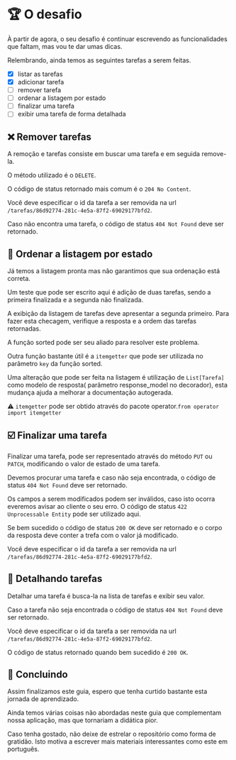 # :trophy: O desafio

À partir de agora, o seu desafio é continuar escrevendo as funcionalidades que faltam, mas vou te dar umas dicas.

Relembrando, ainda temos as seguintes tarefas a serem feitas.

- [x] listar as tarefas
- [x] adicionar tarefa
- [ ] remover tarefa
- [ ] ordenar a listagem por estado
- [ ] finalizar uma tarefa
- [ ] exibir uma tarefa de forma detalhada

## ❌ Remover tarefas

A remoção e tarefas consiste em buscar uma tarefa e em seguida remove-la.

O método utilizado é o `DELETE`.

O código de status retornado mais comum é o `204 No Content`.

Você deve especificar o id da tarefa a ser removida na url `/tarefas/86d92774-281c-4e5a-87f2-69029177bfd2`.

Caso não encontra uma tarefa, o código de status `404 Not Found` deve ser retornado.

## :book: Ordenar a listagem por estado

Já temos a listagem pronta mas não garantimos que sua ordenação está correta.

Um teste que pode ser escrito aqui é adição de duas tarefas, sendo a primeira finalizada e a segunda não finalizada.

A exibição da listagem de tarefas deve apresentar a segunda primeiro. Para fazer esta checagem, verifique a resposta e a ordem das tarefas retornadas.

A função sorted pode ser seu aliado para resolver este problema.

Outra função bastante útil é a `itemgetter` que pode ser utilizada no parâmetro `key` da função sorted.

Uma alteração que pode ser feita na listagem é utilização de `List[Tarefa]` como modelo de resposta( parâmetro response_model no decorador), esta mudança ajuda a melhorar a documentação autogerada.

:warning: `itemgetter` pode ser obtido através do pacote operator.`from operator import itemgetter`

## :ballot_box_with_check: Finalizar uma tarefa

Finalizar uma tarefa, pode ser representado através do método `PUT` ou `PATCH`, modificando o valor de estado de uma tarefa.

Devemos procurar uma tarefa e caso não seja encontrada, o código de status `404 Not Found` deve ser retornado.

Os campos a serem modificados podem ser inválidos, caso isto ocorra everemos avisar ao cliente o seu erro. O código de status `422 Unprocessable Entity` pode ser utilizado aqui.

Se bem sucedido o código de status `200 OK` deve ser retornado e o corpo da resposta deve conter a trefa com o valor já modificado.

Você deve especificar o id da tarefa a ser removida na url `/tarefas/86d92774-281c-4e5a-87f2-69029177bfd2`.

## :scroll: Detalhando tarefas

Detalhar uma tarefa é busca-la na lista de tarefas e exibir seu valor.

Caso a tarefa não seja encontrada o código de status `404 Not Found` deve ser retornado.

Você deve especificar o id da tarefa a ser removida na url `/tarefas/86d92774-281c-4e5a-87f2-69029177bfd2`.

O código de status retornado quando bem sucedido é `200 OK`.

## :checkered_flag: Concluindo

Assim finalizamos este guia, espero que tenha curtido bastante esta jornada de aprendizado.

Ainda temos várias coisas não abordadas neste guia que complementam nossa aplicação, mas que tornariam a didática pior.

Caso tenha gostado, não deixe de estrelar o repositório como forma de gratidão. Isto motiva a escrever mais materiais interessantes como este em português.
